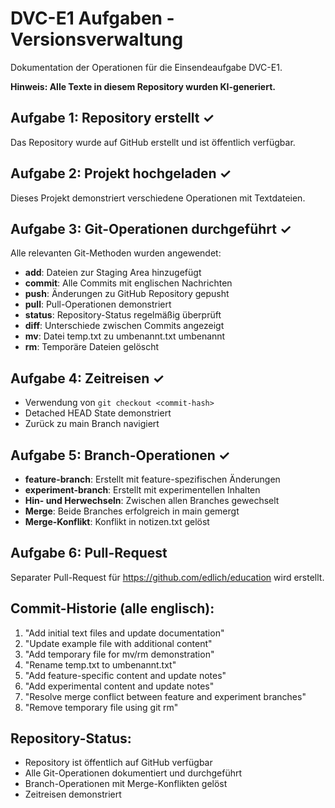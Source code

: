 # DVC-E1 Aufgaben - Versionsverwaltung

Dokumentation der Operationen für die Einsendeaufgabe DVC-E1.

**Hinweis: Alle Texte in diesem Repository wurden KI-generiert.**

## Aufgabe 1: Repository erstellt ✓
Das Repository wurde auf GitHub erstellt und ist öffentlich verfügbar.

## Aufgabe 2: Projekt hochgeladen ✓
Dieses Projekt demonstriert verschiedene Operationen mit Textdateien.

## Aufgabe 3: Git-Operationen durchgeführt ✓
Alle relevanten Git-Methoden wurden angewendet:
- **add**: Dateien zur Staging Area hinzugefügt
- **commit**: Alle Commits mit englischen Nachrichten
- **push**: Änderungen zu GitHub Repository gepusht
- **pull**: Pull-Operationen demonstriert
- **status**: Repository-Status regelmäßig überprüft
- **diff**: Unterschiede zwischen Commits angezeigt
- **mv**: Datei temp.txt zu umbenannt.txt umbenannt
- **rm**: Temporäre Dateien gelöscht

## Aufgabe 4: Zeitreisen ✓
- Verwendung von `git checkout <commit-hash>`
- Detached HEAD State demonstriert
- Zurück zu main Branch navigiert

## Aufgabe 5: Branch-Operationen ✓
- **feature-branch**: Erstellt mit feature-spezifischen Änderungen
- **experiment-branch**: Erstellt mit experimentellen Inhalten
- **Hin- und Herwechseln**: Zwischen allen Branches gewechselt
- **Merge**: Beide Branches erfolgreich in main gemergt
- **Merge-Konflikt**: Konflikt in notizen.txt gelöst

## Aufgabe 6: Pull-Request
Separater Pull-Request für https://github.com/edlich/education wird erstellt.

## Commit-Historie (alle englisch):
1. "Add initial text files and update documentation"
2. "Update example file with additional content"
3. "Add temporary file for mv/rm demonstration"
4. "Rename temp.txt to umbenannt.txt"
5. "Add feature-specific content and update notes"
6. "Add experimental content and update notes"
7. "Resolve merge conflict between feature and experiment branches"
8. "Remove temporary file using git rm"

## Repository-Status:
- Repository ist öffentlich auf GitHub verfügbar
- Alle Git-Operationen dokumentiert und durchgeführt
- Branch-Operationen mit Merge-Konflikten gelöst
- Zeitreisen demonstriert